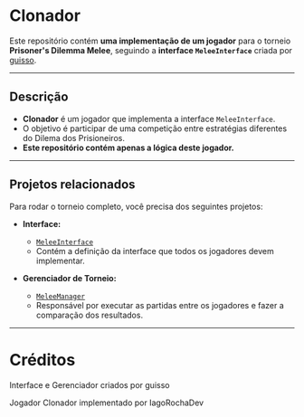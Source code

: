 # Clonador

Este repositório contém **uma implementação de um jogador** para o torneio **Prisoner's Dilemma Melee**, seguindo a **interface `MeleeInterface`** criada por [guisso](https://github.com/guisso).

---

## **Descrição**

- **Clonador** é um jogador que implementa a interface `MeleeInterface`.
- O objetivo é participar de uma competição entre estratégias diferentes do Dilema dos Prisioneiros.
- **Este repositório contém apenas a lógica deste jogador.**

---

## **Projetos relacionados**

Para rodar o torneio completo, você precisa dos seguintes projetos:

- **Interface:**
  - [`MeleeInterface`](https://github.com/guisso/MeleeInterface.git)
  - Contém a definição da interface que todos os jogadores devem implementar.

- **Gerenciador de Torneio:**
  - [`MeleeManager`](https://github.com/guisso/MeleeManager.git)
  - Responsável por executar as partidas entre os jogadores e fazer a comparação dos resultados.

---

# **Créditos**

Interface e Gerenciador criados por guisso

Jogador Clonador implementado por IagoRochaDev
